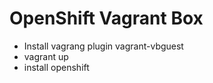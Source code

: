 # OpenShift Vagrant Box

 * Install vagrang plugin vagrant-vbguest
 * vagrant up
 * install openshift
